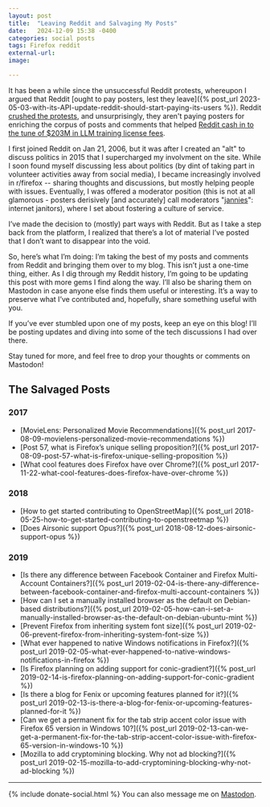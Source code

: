 ```yaml
---
layout: post
title:  "Leaving Reddit and Salvaging My Posts"
date:   2024-12-09 15:38 -0400
categories: social posts
tags: Firefox reddit
external-url: 
image:

---
```


It has been a while since the unsuccessful Reddit protests, whereupon I argued that Reddit [ought to pay posters, lest they leave]({% post_url 2023-05-03-with-its-API-update-reddit-should-start-paying-its-users %}). Reddit [crushed the protests](https://www.theverge.com/23779477/reddit-protest-blackouts-crushed), and unsurprisingly, they aren't paying posters for enriching the corpus of posts and comments that helped [Reddit cash in to the tune of $203M in LLM training license fees](https://arstechnica.com/ai/2024/02/reddit-has-already-booked-203m-in-revenue-licensing-data-for-ai-training/).

I first joined Reddit on Jan 21, 2006, but it was after I created an "alt" to discuss politics in 2015 that I supercharged my involvment on the site. While I soon found myself discussing less about politics (by dint of taking part in volunteer activities away from social media), I became increasingly involved in r/firefox -- sharing thoughts and discussions, but mostly helping people with issues. Eventually, I was offered a moderator position (this is not at all glamorous - posters derisively [and accurately] call moderators "[jannies](https://www.urbandictionary.com/define.php?term=Jannie)": internet janitors), where I set about fostering a culture of service.

I’ve made the decision to (mostly) part ways with Reddit. But as I take a step back from the platform, I realized that there’s a lot of material I’ve posted that I don’t want to disappear into the void.

So, here’s what I’m doing: I’m taking the best of my posts and comments from Reddit and bringing them over to my blog. This isn’t just a one-time thing, either. As I dig through my Reddit history, I’m going to be updating this post with more gems I find along the way. I’ll also be sharing them on Mastodon in case anyone else finds them useful or interesting. It’s a way to preserve what I’ve contributed and, hopefully, share something useful with you.       

If you’ve ever stumbled upon one of my posts, keep an eye on this blog! I’ll be posting updates and diving into some of the tech discussions I had over there.

Stay tuned for more, and feel free to drop your thoughts or comments on Mastodon!

## The Salvaged Posts

### 2017

* [MovieLens: Personalized Movie Recommendations]({% post_url 2017-08-09-movielens-personalized-movie-recommendations %})
* [Post 57, what is Firefox&rsquo;s unique selling proposition?]({% post_url 2017-08-09-post-57-what-is-firefox-unique-selling-proposition %})
* [What cool features does Firefox have over Chrome?]({% post_url 2017-11-22-what-cool-features-does-firefox-have-over-chrome %})

### 2018

* [How to get started contributing to OpenStreetMap]({% post_url 2018-05-25-how-to-get-started-contributing-to-openstreetmap %})
* [Does Airsonic support Opus?]({% post_url 2018-08-12-does-airsonic-support-opus %})

### 2019

* [Is there any difference between Facebook Container and Firefox Multi-Account Containers?]({% post_url 2019-02-04-is-there-any-difference-between-facebook-container-and-firefox-multi-account-containers %})
* [How can I set a manually installed browser as the default on Debian-based distributions?]({% post_url 2019-02-05-how-can-i-set-a-manually-installed-browser-as-the-default-on-debian-ubuntu-mint %})
* [Prevent Firefox from inheriting system font size]({% post_url 2019-02-06-prevent-firefox-from-inheriting-system-font-size %})
* [What ever happened to native Windows notifications in Firefox?]({% post_url 2019-02-05-what-ever-happened-to-native-windows-notifications-in-firefox %})
* [Is Firefox planning on adding support for conic-gradient?]({% post_url 2019-02-14-is-firefox-planning-on-adding-support-for-conic-gradient %})
* [Is there a blog for Fenix or upcoming features planned for it?]({% post_url 2019-02-13-is-there-a-blog-for-fenix-or-upcoming-features-planned-for-it %})
* [Can we get a permanent fix for the tab strip accent color issue with Firefox 65 version in Windows 10?]({% post_url 2019-02-13-can-we-get-a-permanent-fix-for-the-tab-strip-accent-color-issue-with-firefox-65-version-in-windows-10 %})
* [Mozilla to add cryptomining blocking. Why not ad blocking?]({% post_url 2019-02-15-mozilla-to-add-cryptomining-blocking-why-not-ad-blocking %})

---

{% include donate-social.html %} You can also message me on [Mastodon](https://mastodon.social/@yoasif).